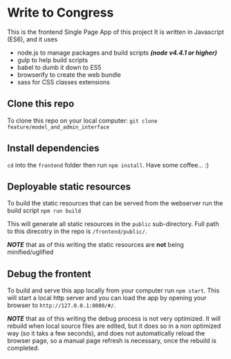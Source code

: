 # Write to Congress
This is the frontend Single Page App of this project
It is written in Javascript (ES6), and it uses

- node.js to manage packages and build scripts ***(node v4.4.1 or higher)***
- gulp to help build scripts
- babel to dumb it down to ES5
- browserify to create the web bundle
- sass for CSS classes extensions

## Clone this repo
To clone this repo on your local computer:
`git clone feature/model_and_admin_interface`

## Install dependencies
`cd` into the `frontend` folder then run `npm install`. Have some coffee... :)

## Deployable static resources
To build the static resources that can be served from the webserver run the build script `npm run build`

This will generate all static resources in the `public` sub-directory. Full path to this direcotry in the repo is `/frontend/public/`.

***NOTE*** that as of this writing the static resources are **not** being minified/uglified

## Debug the frontent
To build and serve this app locally from your computer run `npm start`. This will start a local http server and you can load the app by opening your browser to `http://127.0.0.1:8080/#/`.

***NOTE*** that as of this writing the debug process is not very optimized. It will rebuild when local source files are edited, but it does so in a non optimized way (so it taks a few seconds), and does not automatically reload the browser page, so a manual page refresh is necessary, once the rebuild is completed.
